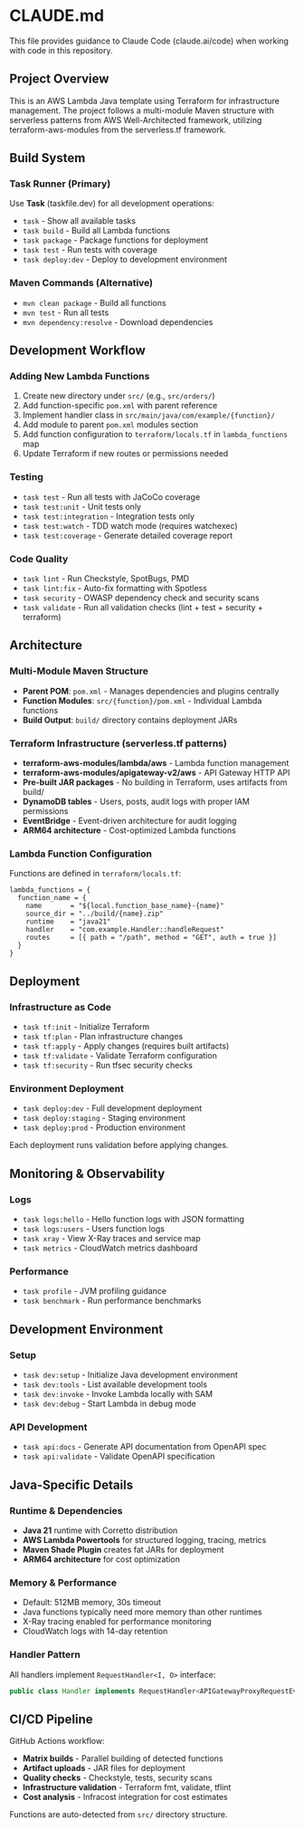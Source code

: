# CLAUDE.md

This file provides guidance to Claude Code (claude.ai/code) when working with code in this repository.

## Project Overview

This is an AWS Lambda Java template using Terraform for infrastructure management. The project follows a multi-module Maven structure with serverless patterns from AWS Well-Architected framework, utilizing terraform-aws-modules from the serverless.tf framework.

## Build System

### Task Runner (Primary)
Use **Task** (taskfile.dev) for all development operations:
- `task` - Show all available tasks
- `task build` - Build all Lambda functions
- `task package` - Package functions for deployment
- `task test` - Run tests with coverage
- `task deploy:dev` - Deploy to development environment

### Maven Commands (Alternative)
- `mvn clean package` - Build all functions
- `mvn test` - Run all tests
- `mvn dependency:resolve` - Download dependencies

## Development Workflow

### Adding New Lambda Functions
1. Create new directory under `src/` (e.g., `src/orders/`)
2. Add function-specific `pom.xml` with parent reference
3. Implement handler class in `src/main/java/com/example/{function}/`
4. Add module to parent `pom.xml` modules section
5. Add function configuration to `terraform/locals.tf` in `lambda_functions` map
6. Update Terraform if new routes or permissions needed

### Testing
- `task test` - Run all tests with JaCoCo coverage
- `task test:unit` - Unit tests only
- `task test:integration` - Integration tests only
- `task test:watch` - TDD watch mode (requires watchexec)
- `task test:coverage` - Generate detailed coverage report

### Code Quality
- `task lint` - Run Checkstyle, SpotBugs, PMD
- `task lint:fix` - Auto-fix formatting with Spotless
- `task security` - OWASP dependency check and security scans
- `task validate` - Run all validation checks (lint + test + security + terraform)

## Architecture

### Multi-Module Maven Structure
- **Parent POM**: `pom.xml` - Manages dependencies and plugins centrally
- **Function Modules**: `src/{function}/pom.xml` - Individual Lambda functions
- **Build Output**: `build/` directory contains deployment JARs

### Terraform Infrastructure (serverless.tf patterns)
- **terraform-aws-modules/lambda/aws** - Lambda function management
- **terraform-aws-modules/apigateway-v2/aws** - API Gateway HTTP API
- **Pre-built JAR packages** - No building in Terraform, uses artifacts from build/
- **DynamoDB tables** - Users, posts, audit logs with proper IAM permissions
- **EventBridge** - Event-driven architecture for audit logging
- **ARM64 architecture** - Cost-optimized Lambda functions

### Lambda Function Configuration
Functions are defined in `terraform/locals.tf`:
```hcl
lambda_functions = {
  function_name = {
    name       = "${local.function_base_name}-{name}"
    source_dir = "../build/{name}.zip"
    runtime    = "java21"
    handler    = "com.example.Handler::handleRequest"
    routes     = [{ path = "/path", method = "GET", auth = true }]
  }
}
```

## Deployment

### Infrastructure as Code
- `task tf:init` - Initialize Terraform
- `task tf:plan` - Plan infrastructure changes
- `task tf:apply` - Apply changes (requires built artifacts)
- `task tf:validate` - Validate Terraform configuration
- `task tf:security` - Run tfsec security checks

### Environment Deployment
- `task deploy:dev` - Full development deployment
- `task deploy:staging` - Staging environment
- `task deploy:prod` - Production environment

Each deployment runs validation before applying changes.

## Monitoring & Observability

### Logs
- `task logs:hello` - Hello function logs with JSON formatting
- `task logs:users` - Users function logs
- `task xray` - View X-Ray traces and service map
- `task metrics` - CloudWatch metrics dashboard

### Performance
- `task profile` - JVM profiling guidance
- `task benchmark` - Run performance benchmarks

## Development Environment

### Setup
- `task dev:setup` - Initialize Java development environment
- `task dev:tools` - List available development tools
- `task dev:invoke` - Invoke Lambda locally with SAM
- `task dev:debug` - Start Lambda in debug mode

### API Development
- `task api:docs` - Generate API documentation from OpenAPI spec
- `task api:validate` - Validate OpenAPI specification

## Java-Specific Details

### Runtime & Dependencies
- **Java 21** runtime with Corretto distribution
- **AWS Lambda Powertools** for structured logging, tracing, metrics
- **Maven Shade Plugin** creates fat JARs for deployment
- **ARM64 architecture** for cost optimization

### Memory & Performance
- Default: 512MB memory, 30s timeout
- Java functions typically need more memory than other runtimes
- X-Ray tracing enabled for performance monitoring
- CloudWatch logs with 14-day retention

### Handler Pattern
All handlers implement `RequestHandler<I, O>` interface:
```java
public class Handler implements RequestHandler<APIGatewayProxyRequestEvent, APIGatewayProxyResponseEvent>
```

## CI/CD Pipeline

GitHub Actions workflow:
- **Matrix builds** - Parallel building of detected functions
- **Artifact uploads** - JAR files for deployment
- **Quality checks** - Checkstyle, tests, security scans
- **Infrastructure validation** - Terraform fmt, validate, tflint
- **Cost analysis** - Infracost integration for cost estimates

Functions are auto-detected from `src/` directory structure.